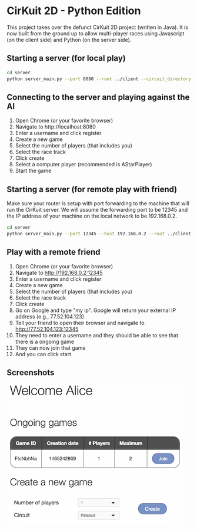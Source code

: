 # CirKuit 2D - Python Edition

This project takes over the defunct CirKuit 2D project (written in Java).
It is now built from the ground up to allow multi-player races using Javascript (on the client side) and Python (on the server side).

## Starting a server (for local play)

```bash
cd server
python server_main.py --port 8080 --root ../client --circuit_directory ../circuits
```

## Connecting to the server and playing against the AI

1. Open Chrome (or your favorite browser)
2. Navigate to http://localhost:8080
3. Enter a username and click register
4. Create a new game
  1. Select the number of players (that includes you)
  2. Select the race track
  3. Click create
5. Select a computer player (recommended is AStarPlayer)
6. Start the game

## Starting a server (for remote play with friend)

Make sure your router is setup with port forwarding to the machine that will run the
CirKuit server. We will assume the forwarding port to be 12345 and the IP address of your
machine on the local network to be 192.168.0.2.

```bash
cd server
python server_main.py --port 12345 --host 192.168.0.2 --root ../client --circuit_directory ../circuits
```

## Play with a remote friend

1. Open Chrome (or your favorite browser)
2. Navigate to http://192.168.0.2:12345
3. Enter a username and click register
4. Create a new game
  1. Select the number of players (that includes you)
  2. Select the race track
  3. Click create
5. Go on Google and type "my ip". Google will return your external IP address (e.g., 77.52.104.123)
6. Tell your friend to open their browser and navigate to http://77.52.104.123:12345
7. They need to enter a username and they should be able to see that there is a ongoing game
8. They can now join that game
9. And you can click start

## Screenshots

![](https://raw.githubusercontent.com/sgowal/cirkuit-py/master/doc/screenshot_00.png)
